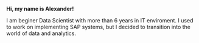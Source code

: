 **Hi, my name is Alexander!**

I am beginer Data Scientist with more than 6 years in IT enviroment.
I used to work on implementing SAP systems, but I decided to transition into the world of data and analytics.
